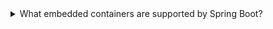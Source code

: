 <details>
  <summary>What embedded containers are supported by Spring Boot?</summary>

  - Apache Tomcat
  - Jetty
  - Undertow
</details>
